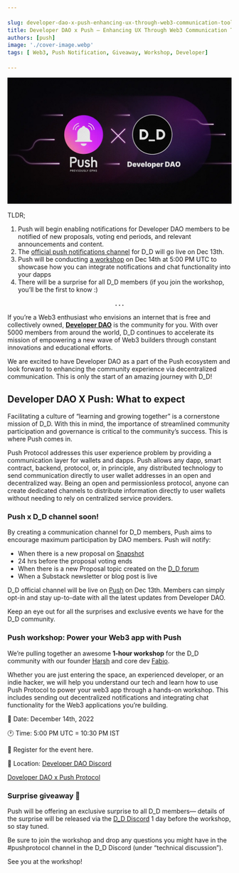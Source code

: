 ```yaml
---

slug: developer-dao-x-push-enhancing-ux-through-web3-communication-tools
title: Developer DAO x Push — Enhancing UX Through Web3 Communication Tools
authors: [push]
image: './cover-image.webp'
tags: [ Web3, Push Notification, Giveaway, Workshop, Developer]

---
```


![Cover image of Developer DAO x Push — Enhancing UX Through Web3 Communication Tools](./cover-image.webp)

TLDR;

1. Push will begin enabling notifications for Developer DAO members to be notified of new proposals, voting end periods, and relevant announcements and content.
2. The [official push notifications channel](https://app.push.org/) for D_D will go live on Dec 13th.
3. Push will be conducting [a workshop](https://lu.ma/d-d-push-protocol-workshop) on Dec 14th at 5:00 PM UTC to showcase how you can integrate notifications and chat functionality into your dapps
4. There will be a surprise for all D_D members (if you join the workshop, you’ll be the first to know :)
<!--truncate-->
<center><b>.  .  .</b></center>

If you’re a Web3 enthusiast who envisions an internet that is free and collectively owned, <a href="https://www.developerdao.com/"><b>Developer DAO</b></a> is the community for you. With over 5000 members from around the world, D_D continues to accelerate its mission of empowering a new wave of Web3 builders through constant innovations and educational efforts.

We are excited to have Developer DAO as a part of the Push ecosystem and look forward to enhancing the community experience via decentralized communication. This is only the start of an amazing journey with D_D!

## Developer DAO X Push: What to expect
Facilitating a culture of “learning and growing together” is a cornerstone mission of D_D. With this in mind, the importance of streamlined community participation and governance is critical to the community’s success. This is where Push comes in.

Push Protocol addresses this user experience problem by providing a communication layer for wallets and dapps. Push allows any dapp, smart contract, backend, protocol, or, in principle, any distributed technology to send communication directly to user wallet addresses in an open and decentralized way. Being an open and permissionless protocol, anyone can create dedicated channels to distribute information directly to user wallets without needing to rely on centralized service providers.

### Push x D_D channel soon!
By creating a communication channel for D_D members, Push aims to encourage maximum participation by DAO members. Push will notify:

- When there is a new proposal on [Snapshot](https://snapshot.org/#/devdao.eth)
- 24 hrs before the proposal voting ends
- When there is a new Proposal topic created on the [D_D forum](https://forum.developerdao.com/c/proposals/5)
- When a Substack newsletter or blog post is live

D_D official channel will be live on [Push](https://app.push.org/) on Dec 13th. Members can simply opt-in and stay up-to-date with all the latest updates from Developer DAO.

Keep an eye out for all the surprises and exclusive events we have for the D_D community.

### Push workshop: Power your Web3 app with Push
We’re pulling together an awesome <b>1-hour workshop</b> for the D_D community with our founder [Harsh](https://twitter.com/harshrajat) and core dev [Fabio](https://twitter.com/learn4life6).

Whether you are just entering the space, an experienced developer, or an indie hacker, we will help you understand our tech and learn how to use Push Protocol to power your web3 app through a hands-on workshop. This includes sending out decentralized notifications and integrating chat functionality for the Web3 applications you’re building.

📅 Date: December 14th, 2022

🕐 Time: 5:00 PM UTC = 10:30 PM IST

🎫 Register for the event here.

📍 Location: [Developer DAO Discord](https://discord.com/invite/qzbGkGNR?event=1044770824135114823)

[Doveloper DAO x Push Protocol](https://twitter.com/developer_dao/status/1600576379145306114?ref_src=twsrc%5Etfw%7Ctwcamp%5Etweetembed%7Ctwterm%5E1600576379145306114%7Ctwgr%5Eb13769eb1bdf2a6c38faf9ec5ada9c60b0d4dd72%7Ctwcon%5Es1_&ref_url=https%3A%2F%2Fcdn.embedly.com%2Fwidgets%2Fmedia.html%3Ftype%3Dtext2Fhtmlkey%3Da19fcc184b9711e1b4764040d3dc5c07schema%3Dtwitterurl%3Dhttps3A%2F%2Ftwitter.com%2Fdeveloper_dao%2Fstatus%2F1600576379145306114image%3Dhttps3A%2F%2Fi.embed.ly%2F1%2Fimage3Furl3Dhttps253A252F252Fabs.twimg.com252Ferrors252Flogo46x38.png26key3Da19fcc184b9711e1b4764040d3dc5c07)

### Surprise giveaway 👀
Push will be offering an exclusive surprise to all D_D members— details of the surprise will be released via the [D_D Discord](https://discord.com/invite/qzbGkGNR?event=1044770824135114823) 1 day before the workshop, so stay tuned.

Be sure to join the workshop and drop any questions you might have in the #pushprotocol channel in the D_D Discord (under “technical discussion”).

See you at the workshop!



